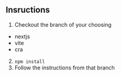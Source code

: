 ## Insructions

1. Checkout the branch of your choosing

* nextjs
* vite
* cra

2. `npm install` 
1. Follow the instructions from that branch